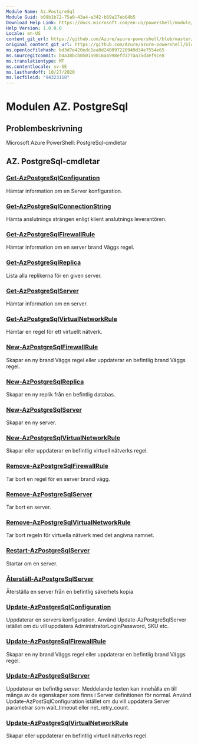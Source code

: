 ```yaml
---
Module Name: Az.PostgreSql
Module Guid: b09b1b72-75a0-43a4-a342-b69a27eb64b5
Download Help Link: https://docs.microsoft.com/en-us/powershell/module/az.postgresql
Help Version: 1.0.0.0
Locale: en-US
content_git_url: https://github.com/Azure/azure-powershell/blob/master/src/PostgreSql/help/Az.PostgreSql.md
original_content_git_url: https://github.com/Azure/azure-powershell/blob/master/src/PostgreSql/help/Az.PostgreSql.md
ms.openlocfilehash: bd3d7e420edc1ea8d240097220949d34e7554e65
ms.sourcegitcommit: b4a38bcb0501a9016a4998efd377aa75d3ef9ce8
ms.translationtype: MT
ms.contentlocale: sv-SE
ms.lasthandoff: 10/27/2020
ms.locfileid: "94323118"
---
```

# Modulen AZ. PostgreSql
## Problembeskrivning
Microsoft Azure PowerShell: PostgreSql-cmdletar

## AZ. PostgreSql-cmdletar
### [Get-AzPostgreSqlConfiguration](Get-AzPostgreSqlConfiguration.md)
Hämtar information om en Server konfiguration.

### [Get-AzPostgreSqlConnectionString](Get-AzPostgreSqlConnectionString.md)
Hämta anslutnings strängen enligt klient anslutnings leverantören.

### [Get-AzPostgreSqlFirewallRule](Get-AzPostgreSqlFirewallRule.md)
Hämtar information om en server brand Väggs regel.

### [Get-AzPostgreSqlReplica](Get-AzPostgreSqlReplica.md)
Lista alla replikerna för en given server.

### [Get-AzPostgreSqlServer](Get-AzPostgreSqlServer.md)
Hämtar information om en server.

### [Get-AzPostgreSqlVirtualNetworkRule](Get-AzPostgreSqlVirtualNetworkRule.md)
Hämtar en regel för ett virtuellt nätverk.

### [New-AzPostgreSqlFirewallRule](New-AzPostgreSqlFirewallRule.md)
Skapar en ny brand Väggs regel eller uppdaterar en befintlig brand Väggs regel.

### [New-AzPostgreSqlReplica](New-AzPostgreSqlReplica.md)
Skapar en ny replik från en befintlig databas.

### [New-AzPostgreSqlServer](New-AzPostgreSqlServer.md)
Skapar en ny server.

### [New-AzPostgreSqlVirtualNetworkRule](New-AzPostgreSqlVirtualNetworkRule.md)
Skapar eller uppdaterar en befintlig virtuell nätverks regel.

### [Remove-AzPostgreSqlFirewallRule](Remove-AzPostgreSqlFirewallRule.md)
Tar bort en regel för en server brand vägg.

### [Remove-AzPostgreSqlServer](Remove-AzPostgreSqlServer.md)
Tar bort en server.

### [Remove-AzPostgreSqlVirtualNetworkRule](Remove-AzPostgreSqlVirtualNetworkRule.md)
Tar bort regeln för virtuella nätverk med det angivna namnet.

### [Restart-AzPostgreSqlServer](Restart-AzPostgreSqlServer.md)
Startar om en server.

### [Återställ-AzPostgreSqlServer](Restore-AzPostgreSqlServer.md)
Återställa en server från en befintlig säkerhets kopia

### [Update-AzPostgreSqlConfiguration](Update-AzPostgreSqlConfiguration.md)
Uppdaterar en servers konfiguration.
Använd Update-AzPostgreSqlServer istället om du vill uppdatera AdministratorLoginPassword, SKU etc.

### [Update-AzPostgreSqlFirewallRule](Update-AzPostgreSqlFirewallRule.md)
Skapar en ny brand Väggs regel eller uppdaterar en befintlig brand Väggs regel.

### [Update-AzPostgreSqlServer](Update-AzPostgreSqlServer.md)
Uppdaterar en befintlig server.
Meddelande texten kan innehålla en till många av de egenskaper som finns i Server definitionen för normal.
Använd Update-AzPostSqlConfiguration istället om du vill uppdatera Server parametrar som wait_timeout eller net_retry_count.

### [Update-AzPostgreSqlVirtualNetworkRule](Update-AzPostgreSqlVirtualNetworkRule.md)
Skapar eller uppdaterar en befintlig virtuell nätverks regel.

